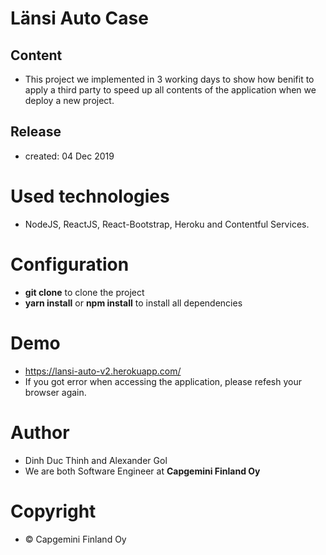 
# Länsi Auto Case
## Content 
- This project we implemented in 3 working days to show how benifit to apply a third party to speed up all contents of the application when we deploy a new project.

## Release 
- created: 04 Dec 2019

# Used technologies
- NodeJS, ReactJS, React-Bootstrap, Heroku and Contentful Services.

# Configuration 
- **git clone** to clone the project
- **yarn install** or **npm install** to install all dependencies

# Demo
- https://lansi-auto-v2.herokuapp.com/
- If you got error when accessing the application, please refesh your browser again.

# Author
- Dinh Duc Thinh and Alexander Gol
- We are both Software Engineer at <b>Capgemini Finland Oy</b>

# Copyright 
- © Capgemini Finland Oy
